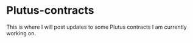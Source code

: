 # Plutus-contracts

This is where I will post updates to some Plutus contracts I am currently working on.
